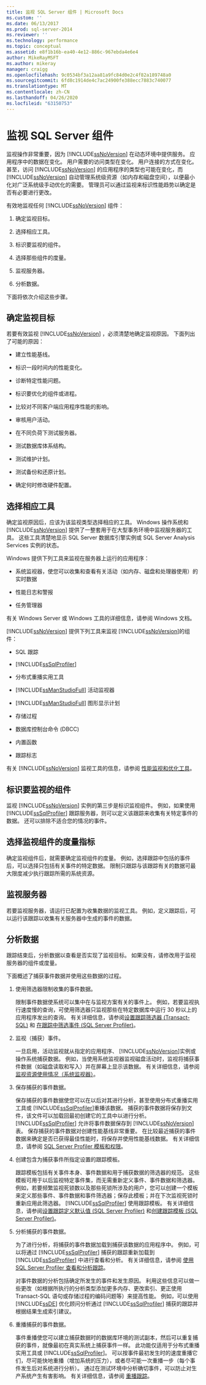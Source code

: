 ```yaml
---
title: 监视 SQL Server 组件 | Microsoft Docs
ms.custom: ''
ms.date: 06/13/2017
ms.prod: sql-server-2014
ms.reviewer: ''
ms.technology: performance
ms.topic: conceptual
ms.assetid: e8f1b16b-ea40-4e12-886c-967ebda4e6e4
author: MikeRayMSFT
ms.author: mikeray
manager: craigg
ms.openlocfilehash: 9c0534bf3a12aa81a9fc84d0e2c4f82a189748a0
ms.sourcegitcommit: 6fd8c1914de4c7ac24900fe388ecc7883c740077
ms.translationtype: MT
ms.contentlocale: zh-CN
ms.lasthandoff: 04/26/2020
ms.locfileid: "63150753"
---
```

# <a name="monitor-sql-server-components"></a>监视 SQL Server 组件
  监视操作非常重要，因为 [!INCLUDE[ssNoVersion](../../includes/ssnoversion-md.md)] 在动态环境中提供服务。 应用程序中的数据在变化。 用户需要的访问类型在变化。 用户连接的方式在变化。 甚至，访问 [!INCLUDE[ssNoVersion](../../includes/ssnoversion-md.md)] 的应用程序的类型也可能在变化，而 [!INCLUDE[ssNoVersion](../../includes/ssnoversion-md.md)] 自动管理系统级资源（如内存和磁盘空间），以便最小化对广泛系统级手动优化的需要。 管理员可以通过监视来标识性能趋势以确定是否有必要进行更改。  
  
 有效地监视任何 [!INCLUDE[ssNoVersion](../../includes/ssnoversion-md.md)] 组件：  
  
1.  确定监视目标。  
  
2.  选择相应工具。  
  
3.  标识要监视的组件。  
  
4.  选择那些组件的度量。  
  
5.  监视服务器。  
  
6.  分析数据。  
  
 下面将依次介绍这些步骤。  
  
## <a name="determine-your-monitoring-goals"></a>确定监视目标  
 若要有效监视 [!INCLUDE[ssNoVersion](../../includes/ssnoversion-md.md)] ，必须清楚地确定监视原因。 下面列出了可能的原因：  
  
-   建立性能基线。  
  
-   标识一段时间内的性能变化。  
  
-   诊断特定性能问题。  
  
-   标识要优化的组件或进程。  
  
-   比较对不同客户端应用程序性能的影响。  
  
-   审核用户活动。  
  
-   在不同负荷下测试服务器。  
  
-   测试数据库体系结构。  
  
-   测试维护计划。  
  
-   测试备份和还原计划。  
  
-   确定何时修改硬件配置。  
  
## <a name="select-the-appropriate-tool"></a>选择相应工具  
 确定监视原因后，应该为该监视类型选择相应的工具。 Windows 操作系统和 [!INCLUDE[ssNoVersion](../../includes/ssnoversion-md.md)] 提供了一整套用于在大型事务环境中监视服务器的工具。 这些工具清楚地显示 SQL Server 数据库引擎实例或 SQL Server Analysis Services 实例的状态。  
  
 Windows 提供下列工具来监视在服务器上运行的应用程序：  
  
-   系统监视器，使您可以收集和查看有关活动（如内存、磁盘和处理器使用）的实时数据  
  
-   性能日志和警报  
  
-   任务管理器  
  
 有关 Windows Server 或 Windows 工具的详细信息，请参阅 Windows 文档。  
  
 [!INCLUDE[ssNoVersion](../../includes/ssnoversion-md.md)] 提供下列工具来监视 [!INCLUDE[ssNoVersion](../../includes/ssnoversion-md.md)]的组件：  
  
-   SQL 跟踪  
  
-   [!INCLUDE[ssSqlProfiler](../../includes/sssqlprofiler-md.md)]  
  
-   分布式重播实用工具  
  
-   [!INCLUDE[ssManStudioFull](../../includes/ssmanstudiofull-md.md)] 活动监视器  
  
-   [!INCLUDE[ssManStudioFull](../../includes/ssmanstudiofull-md.md)] 图形显示计划  
  
-   存储过程  
  
-   数据库控制台命令 (DBCC)  
  
-   内置函数  
  
-   跟踪标志  
  
 有关 [!INCLUDE[ssNoVersion](../../includes/ssnoversion-md.md)] 监视工具的信息，请参阅 [性能监视和优化工具](performance-monitoring-and-tuning-tools.md)。  
  
## <a name="identify-the-components-to-monitor"></a>标识要监视的组件  
 监视 [!INCLUDE[ssNoVersion](../../includes/ssnoversion-md.md)] 实例的第三步是标识监视组件。 例如，如果使用 [!INCLUDE[ssSqlProfiler](../../includes/sssqlprofiler-md.md)] 跟踪服务器，则可以定义该跟踪来收集有关特定事件的数据。 还可以排除不适合您的情况的事件。  
  
## <a name="select-metrics-for-monitored-components"></a>选择监视组件的度量指标  
 确定监视组件后，就需要确定监视组件的度量。 例如，选择跟踪中包括的事件后，可以选择只包括有关事件的特定数据。 限制只跟踪与该跟踪有关的数据可最大限度减少执行跟踪所需的系统资源。  
  
## <a name="monitor-the-server"></a>监视服务器  
 若要监视服务器，请运行已配置为收集数据的监视工具。 例如，定义跟踪后，可以运行该跟踪以收集有关服务器中生成的事件的数据。  
  
## <a name="analyze-the-data"></a>分析数据  
 跟踪结束后，分析数据以查看是否实现了监视目标。 如果没有，请修改用于监视服务器的组件或度量。  
  
 下面概述了捕获事件数据并使用这些数据的过程。  
  
1.  使用筛选器限制收集的事件数据。  
  
     限制事件数据使系统可以集中在与监视方案有关的事件上。 例如，若要监视执行速度慢的查询，可使用筛选器只监视那些在特定数据库中运行 30 秒以上的应用程序发出的查询。 有关详细信息，请参阅[设置跟踪筛选器 (Transact-SQL)](../../ssms/agent/set-sql-server-alias-for-sql-server-agent-service-ssms.md) 和 [在跟踪中筛选事件 (SQL Server Profiler)](../../tools/sql-server-profiler/filter-events-in-a-trace-sql-server-profiler.md)。  
  
2.  监视（捕获）事件。  
  
     一旦启用，活动监视就从指定的应用程序、 [!INCLUDE[ssNoVersion](../../includes/ssnoversion-md.md)]实例或操作系统捕获数据。 例如，当使用系统监视器监视磁盘活动时，监视将捕获事件数据（如磁盘读取和写入）并在屏幕上显示该数据。 有关详细信息，请参阅[监视资源使用情况（系统监视器）](../performance-monitor/monitor-resource-usage-system-monitor.md)。  
  
3.  保存捕获的事件数据。  
  
     保存捕获的事件数据使您可以在以后对其进行分析，甚至使用分布式重播实用工具或 [!INCLUDE[ssSqlProfiler](../../includes/sssqlprofiler-md.md)]重播该数据。 捕获的事件数据将保存到文件，该文件可以加载回最初创建它的工具中以进行分析。 [!INCLUDE[ssSqlProfiler](../../includes/sssqlprofiler-md.md)] 允许将事件数据保存到 [!INCLUDE[ssNoVersion](../../includes/ssnoversion-md.md)] 表。 保存捕获的事件数据对创建性能基线非常重要。 在比较最近捕获的事件数据来确定是否已获得最佳性能时，将保存并使用性能基线数据。 有关详细信息，请参阅 [SQL Server Profiler 模板和权限](../../tools/sql-server-profiler/sql-server-profiler-templates-and-permissions.md)。  
  
4.  创建包含为捕获事件所指定设置的跟踪模板。  
  
     跟踪模板包括有关事件本身、事件数据和用于捕获数据的筛选器的规范。 这些模板可用于以后监视特定事件集，而无需重新定义事件、事件数据和筛选器。 例如，若要频繁监视死锁数以及那些死锁所涉及的用户，您可以创建一个模板来定义那些事件、事件数据和事件筛选器；保存此模板；并在下次监视死锁时重新应用此筛选器。 [!INCLUDE[ssSqlProfiler](../../includes/sssqlprofiler-md.md)] 使用跟踪模板。 有关详细信息，请参阅[设置跟踪定义默认值 (SQL Server Profiler)](../../tools/sql-server-profiler/set-trace-definition-defaults-sql-server-profiler.md) 和[创建跟踪模板 (SQL Server Profiler)](../../tools/sql-server-profiler/create-a-trace-template-sql-server-profiler.md)。  
  
5.  分析捕获的事件数据。  
  
     为了进行分析，将捕获的事件数据加载到捕获该数据的应用程序中。 例如，可以将通过 [!INCLUDE[ssSqlProfiler](../../includes/sssqlprofiler-md.md)] 捕获的跟踪重新加载到 [!INCLUDE[ssSqlProfiler](../../includes/sssqlprofiler-md.md)] 中进行查看和分析。 有关详细信息，请参阅 [使用 SQL Server Profiler 查看和分析跟踪](../../tools/sql-server-profiler/view-and-analyze-traces-with-sql-server-profiler.md)。  
  
     对事件数据的分析包括确定所发生的事件和发生原因。 利用这些信息可以做一些更改（如根据所执行的分析类型添加更多内存、更改索引、更正使用 Transact-SQL 语句或存储过程的编码问题等）来提高性能。 例如，可以使用 [!INCLUDE[ssDE](../../includes/ssde-md.md)] 优化顾问分析通过 [!INCLUDE[ssSqlProfiler](../../includes/sssqlprofiler-md.md)] 捕获的跟踪并根据结果生成索引建议。  
  
6.  重播捕获的事件数据。  
  
     事件重播使您可以建立捕获数据时的数据库环境的测试副本，然后可以重复捕获的事件，就像最初在真实系统上捕获事件一样。 此功能仅适用于分布式重播实用工具或 [!INCLUDE[ssSqlProfiler](../../includes/sssqlprofiler-md.md)]。 可以按事件最初发生时的速度重播它们，尽可能快地重播（增加系统的压力），或者尽可能一次重播一步（每个事件发生后对系统进行分析）。 通过在测试环境中分析确切事件，可以防止对生产系统产生有害影响。 有关详细信息，请参阅 [重播跟踪](../../tools/sql-server-profiler/replay-traces.md)。  
  
  

